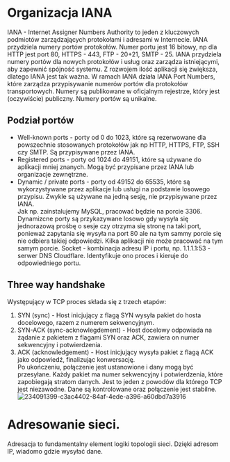 # Organizacja IANA
IANA - Internet Assigner Numbers Authority to jeden z kluczowych podmiotów zarządzających protokołami i adresami w Internecie. IANA przydziela numery portów protokołów. Numer portu jest 16 bitowy, np dla HTTP jest port 80, HTTPS - 443, FTP - 20+21, SMTP - 25. IANA przydziela numery portów dla nowych protokołów i usług oraz zarządza istniejącymi, aby zapewnić spójność systemu. Z rozwojem ilość aplikacji się zwiększa, dlatego IANA jest tak ważna. W ramach IANA działa IANA Port Numbers, które zarządza przypisywanie numerów portów dla protokołów transportowych. Numery są publikowane w oficjalnym rejestrze, który jest (oczywiście) publiczny. Numery portów są unikalne.
## Podział portów
- Well-known ports - porty od 0 do 1023, które są rezerwowane dla powszechnie stosowanych protokołów jak np HTTP, HTTPS, FTP, SSH czy SMTP. Są przypisywane przez IANA.
- Registered ports - porty od 1024 do 49151, które są używane do aplikacji mniej znanych. Mogą być przypisane przez IANA lub organizacje zewnętrzne.
- Dynamic / private ports - porty od 49152 do 65535, które są wykorzystywane przez aplikacje lub usługi na podstawie losowego przypisu. Zwykle są używane na jedną sesję, nie przypisywane przez IANA.  
Jak np. zainstalujemy MySQL, pracować będzie na porcie 3306. Dynamizcne porty są przykazywane losowo gdy wysyła się jednorazową prośbę o sesje czy otrzyma się stronę na taki port, ponieważ zapytania się wysyła na port 80 ale na tym sammy porcie się nie odbiera takiej odpowiedzi.
Kilka aplikacji nie może pracować na tym samym porcie.
Socket - kombinacja adresu IP i portu, np. 1.1.1.1:53 - serwer DNS Cloudflare. Identyfikuje ono proces i kieruje do odpowiedniego portu.
## Three way handshake
Występujący w TCP proces składa się z trzech etapów:
1. SYN (sync) - Host inicjujący z flagą SYN wysyła pakiet do hosta docelowego, razem z numerem sekwencyjnym.
2. SYN-ACK (sync-acknowlegdement) - Host docelowy odpowiada na żądanie z pakietem z flagami SYN oraz ACK, zawiera on numer sekwencyjny i potwierdzenia.
3. ACK (acknowledgement) - Host inicjujący wysyła pakiet z flagą ACK jako odpowiedź, finalizując konwersację.  
Po ukończeniu, połączenie jest ustanowione i dany mogą być przesyłane. Każdy pakiet ma numer sekwencyjny i potwierdzenia, które zapobiegają stratom danych. Jest to jeden z powodów dla którego TCP jest niezawodne. Dane są kontrolowane oraz połączenie jest stabilne.  
![234091399-c3ac4402-84af-4ede-a396-a60dbd7a3916](https://github.com/user-attachments/assets/6cff5a8b-7273-40b7-91b6-adf18ed84d2e)
# Adresowanie sieci.
Adresacja to fundamentalny element logiki topologii sieci. Dzięki adresom IP, wiadomo gdzie wysyłać dane.
